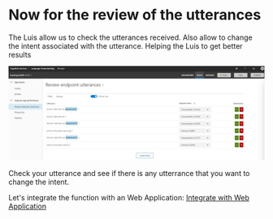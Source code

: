 # Now for the review of the utterances

The Luis allow us to check the utterances received. Also allow to change the intent associated with the utterance. Helping the Luis to get better results

![Add prebuild entity](screens/1_2_3_1-ReviewUtterances.jpg)

Check your utterance and see if there is any utterrance that you want to change the intent.

Let's integrate the function with an Web Application: [Integrate with Web Application](https://github.com/xpandit/landingjobs_cognitiveservices/blob/master/IntegrateWithWebApp.md)